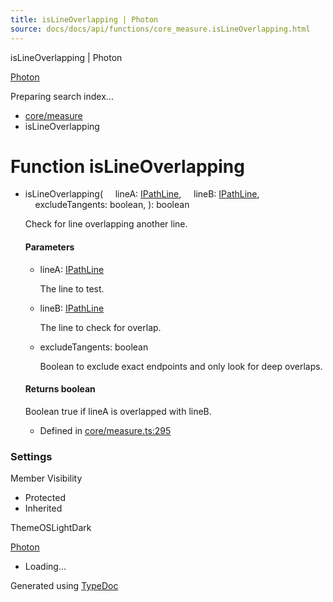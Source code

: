 ```yaml
---
title: isLineOverlapping | Photon
source: docs/docs/api/functions/core_measure.isLineOverlapping.html
---
```


isLineOverlapping | Photon

[Photon](../index.html)




Preparing search index...

* [core/measure](../modules/core_measure.html)
* isLineOverlapping

# Function isLineOverlapping

* isLineOverlapping(
      lineA: [IPathLine](../interfaces/core_schema.IPathLine.html),
      lineB: [IPathLine](../interfaces/core_schema.IPathLine.html),
      excludeTangents: boolean,
  ): boolean

  Check for line overlapping another line.

  #### Parameters

  + lineA: [IPathLine](../interfaces/core_schema.IPathLine.html)

    The line to test.
  + lineB: [IPathLine](../interfaces/core_schema.IPathLine.html)

    The line to check for overlap.
  + excludeTangents: boolean

    Boolean to exclude exact endpoints and only look for deep overlaps.

  #### Returns boolean

  Boolean true if lineA is overlapped with lineB.

  + Defined in [core/measure.ts:295](https://github.com/mwhite454/photon/blob/main/packages/photon/src/core/measure.ts#L295)

### Settings

Member Visibility

* Protected
* Inherited

ThemeOSLightDark

[Photon](../index.html)

* Loading...

Generated using [TypeDoc](https://typedoc.org/)
